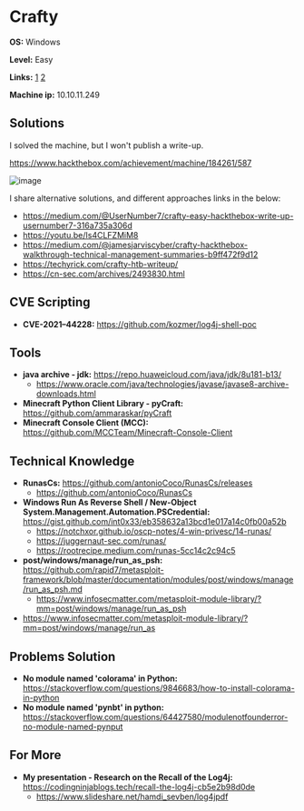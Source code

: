 # Crafty

**OS:** Windows

**Level:** Easy

**Links:** [1](https://www.hackthebox.com/machines/Crafty)  [2](https://app.hackthebox.com/machines/Crafty)

**Machine ip:** 10.10.11.249


## Solutions
I solved the machine, but I won't publish a write-up. 

https://www.hackthebox.com/achievement/machine/184261/587

![image](https://github.com/h4md153v63n/CTFs/assets/5091265/306dd1f4-466d-4ecd-b8f8-cee95bd3ce51)

I share alternative solutions, and different approaches links in the below:
+ https://medium.com/@UserNumber7/crafty-easy-hackthebox-write-up-usernumber7-316a735a306d
+ https://youtu.be/Is4CLFZMiM8
+ https://medium.com/@jamesjarviscyber/crafty-hackthebox-walkthrough-technical-management-summaries-b9ff472f9d12
+ https://techyrick.com/crafty-htb-writeup/
+ https://cn-sec.com/archives/2493830.html


## CVE Scripting
+ **CVE-2021–44228:** https://github.com/kozmer/log4j-shell-poc


## Tools
+ **java archive - jdk:** https://repo.huaweicloud.com/java/jdk/8u181-b13/
  + https://www.oracle.com/java/technologies/javase/javase8-archive-downloads.html
+ **Minecraft Python Client Library - pyCraft:** https://github.com/ammaraskar/pyCraft
+ **Minecraft Console Client (MCC):** https://github.com/MCCTeam/Minecraft-Console-Client


## Technical Knowledge
+ **RunasCs:** https://github.com/antonioCoco/RunasCs/releases
  + https://github.com/antonioCoco/RunasCs
+ **Windows Run As Reverse Shell / New-Object System.Management.Automation.PSCredential:** https://gist.github.com/int0x33/eb358632a13bcd1e017a14c0fb00a52b
  + https://notchxor.github.io/oscp-notes/4-win-privesc/14-runas/
  + https://juggernaut-sec.com/runas/
  + https://rootrecipe.medium.com/runas-5cc14c2c94c5
+ **post/windows/manage/run_as_psh:** https://github.com/rapid7/metasploit-framework/blob/master/documentation/modules/post/windows/manage/run_as_psh.md
  + https://www.infosecmatter.com/metasploit-module-library/?mm=post/windows/manage/run_as_psh
+ https://www.infosecmatter.com/metasploit-module-library/?mm=post/windows/manage/run_as


## Problems Solution
+ **No module named 'colorama' in Python:** https://stackoverflow.com/questions/9846683/how-to-install-colorama-in-python
+ **No module named 'pynbt'  in python:** https://stackoverflow.com/questions/64427580/modulenotfounderror-no-module-named-pynput


## For More
+ **My presentation - Research on the Recall of the Log4j:** https://codingninjablogs.tech/recall-the-log4j-cb5e2b98d0de
  + https://www.slideshare.net/hamdi_sevben/log4jpdf
